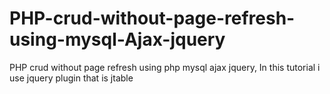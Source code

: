 # PHP-crud-without-page-refresh-using-mysql-Ajax-jquery
PHP crud without page refresh using php mysql ajax jquery, In this tutorial i use jquery plugin that is jtable
